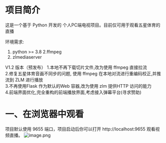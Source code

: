 <!--
 * @Author: SudemQaQ
 * @Date: 2024-03-07 15:34:25
 * @email: mail@szhcloud.cn
 * @Blog: https://blog.szhcloud.cn
 * @github: https://github.com/sang8052
 * @LastEditors: SudemQaQ
 * @LastEditTime: 2024-09-22 23:15:03
 * @Description: 
-->
# 项目简介
这是一个基于 Python 开发的 个人PC端电视项目。目前仅可用于观看五星体育的直播  

环境需求:

1. python >= 3.8
2.ffmpeg
3. zlmediaserver

V1.2 版本（预发布）
1.本地不再下载切片文件,改为使用 ffmpeg 直接拉流     
2.修复五星体育音画不同步的问题, 使用 ffmpeg 在本地对流进行重编码校正,并推流到 ZLM 进行播放  
3.不再使用Flask 作为默认的Web 容器,改为使用 zlm 提供HTTP 访问的能力  
4.前端界面优化,完全重构的前端播放界面,考虑接入弹幕平台(寻求赞助)


# 一、在浏览器中观看
项目默认使用 9655 端口，项目启动后你可以打开 http://localhost:9655 观看视频直播。
![image.png](https://cdn.nlark.com/yuque/0/2024/png/2484069/1709796791010-41d62709-a47a-4eb6-823d-ea8fb9ac1e26.png#averageHue=%232b2e2d&clientId=ua7cee7c3-81fa-4&from=paste&height=899&id=u92a7e082&originHeight=899&originWidth=1587&originalType=binary&ratio=1&rotation=0&showTitle=false&size=1648344&status=done&style=none&taskId=u47cfdae5-f7d4-4e57-9ad5-fea59f1d86a&title=&width=1587)

